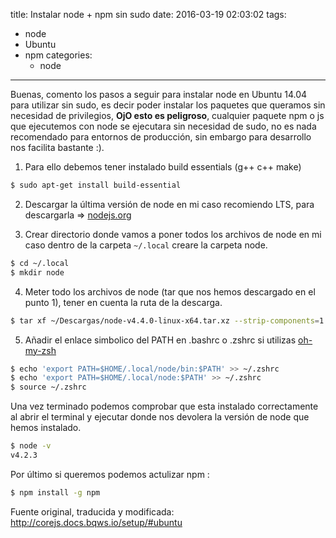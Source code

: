 title: Instalar node + npm sin sudo
date: 2016-03-19 02:03:02
tags:
- node
- Ubuntu
- npm
categories:
  - node
---

Buenas, comento los pasos a seguir para instalar node en Ubuntu 14.04 para utilizar sin sudo, es decir poder instalar los paquetes que queramos sin necesidad de privilegios, **OjO esto es peligroso**, cualquier paquete npm o js que ejecutemos con node se ejecutara sin necesidad de sudo, no es nada recomendado para entornos de producción, sin embargo para desarrollo nos facilita bastante :).


1. Para ello debemos tener instalado build essentials (g++ c++ make)
```bash
$ sudo apt-get install build-essential
```
2. Descargar la última versión de node en mi caso recomiendo LTS, para descargarla =>  [nodejs.org](https://nodejs.org/en/)

3. Crear directorio donde vamos a poner todos los archivos de node en mi caso dentro de la carpeta `~/.local` creare la carpeta node.
```bash
$ cd ~/.local
$ mkdir node
```
4. Meter todo los archivos de node (tar que nos hemos descargado en el punto 1), tener en cuenta la ruta de la descarga.
```bash
$ tar xf ~/Descargas/node-v4.4.0-linux-x64.tar.xz --strip-components=1
```
5. Añadir el enlace simbolico del PATH en .bashrc o .zshrc si utilizas [oh-my-zsh](http://ohmyz.sh/)
```bash
$ echo 'export PATH=$HOME/.local/node/bin:$PATH' >> ~/.zshrc
$ echo 'export PATH=$HOME/.local/node:$PATH' >> ~/.zshrc
$ source ~/.zshrc
```

Una vez terminado podemos comprobar que esta instalado correctamente al abrir el terminal y ejecutar donde nos devolera la versión de node que hemos instalado.
```bash
$ node -v
v4.2.3
```

Por último si queremos podemos actulizar npm :
```bash
$ npm install -g npm
```

Fuente original, traducida y modificada: http://corejs.docs.bqws.io/setup/#ubuntu
